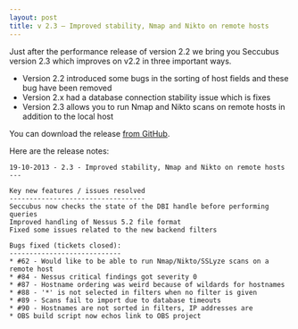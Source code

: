 ```yaml
---
layout: post
title: v 2.3 – Improved stability, Nmap and Nikto on remote hosts
---
```

Just after the performance release of version 2.2 we bring you Seccubus
version 2.3 which improves on v2.2 in three important ways.

  * Version 2.2 introduced some bugs in the sorting of host fields and these bug have been removed
  * Version 2.x had a database connection stability issue which is fixes
  * Version 2.3 allows you to run Nmap and Nikto scans on remote hosts in addition to the local host

You can download the release [from
GitHub](https://github.com/schubergphilis/Seccubus_v2/releases/tag/v2.3).

Here are the release notes:

    
    
    19-10-2013 - 2.3 - Improved stability, Nmap and Nikto on remote hosts
    ---
    
    Key new features / issues resolved
    ----------------------------------
    Seccubus now checks the state of the DBI handle before performing queries
    Improved handling of Nessus 5.2 file format
    Fixed some issues related to the new backend filters
    
    Bugs fixed (tickets closed):
    ----------------------------
    * #62 - Would like to be able to run Nmap/Nikto/SSLyze scans on a remote host
    * #84 - Nessus critical findings got severity 0
    * #87 - Hostname ordering was weird because of wildards for hostnames
    * #88 - '*' is not selected in filters when no filter is given
    * #89 - Scans fail to import due to database timeouts
    * #90 - Hostnames are not sorted in filters, IP addresses are
    * OBS build script now echos link to OBS project

